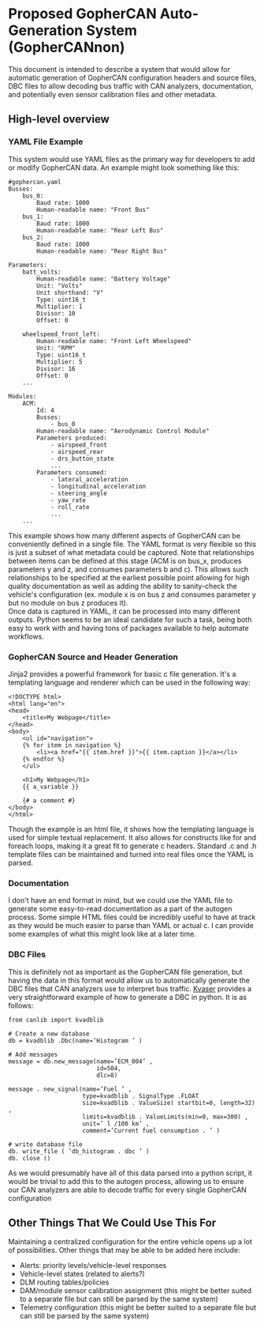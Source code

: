 # Proposed GopherCAN Auto-Generation System (GopherCANnon)
This document is intended to describe a system that would allow for automatic generation of GopherCAN configuration headers and source files, DBC files to allow decoding bus traffic with CAN analyzers, documentation, and potentially even sensor calibration files and other metadata.  

## High-level overview
### YAML File Example
This system would use YAML files as the primary way for developers to add or modify GopherCAN data. An example might look something like this:
```
#gophercan.yaml
Busses:
    bus_0:
        Baud rate: 1000
        Human-readable name: "Front Bus"
    bus_1:
        Baud rate: 1000
        Human-readable name: "Rear Left Bus"
    bus_2:
        Baud rate: 1000
        Human-readable name: "Rear Right Bus"

Parameters:
    batt_volts:
        Human-readable name: "Battery Voltage"
        Unit: "Volts"
        Unit shorthand: "V"
        Type: uint16_t
        Multiplier: 1
        Divisor: 10
        Offset: 0

    wheelspeed_front_left:
        Human-readable name: "Front Left Wheelspeed"
        Unit: "RPM"
        Type: uint16_t
        Multiplier: 5
        Divisor: 16
        Offset: 0
    ...

Modules:
    ACM:
        Id: 4
        Busses: 
            - bus_0
        Human-readable name: "Aerodynamic Control Module"
        Parameters produced:
            - airspeed_front
            - airspeed_rear
            - drs_button_state
            ...
        Parameters consumed:
            - lateral_acceleration
            - longitudinal_acceleration
            - steering_angle
            - yaw_rate
            - roll_rate
            ...
    ...
```
This example shows how many different aspects of GopherCAN can be conveniently defined in a single file. The YAML format is very flexible so this is just a subset of what metadata could be captured. Note that relationships between items can be defined at this stage (ACM is on bus_x, produces parameters y and z, and consumes parameters b and c). This allows such relationships to be specified at the earliest possible point allowing for high quality documentation as well as adding the ability to sanity-check the vehicle's configuration (ex. module x is on bus z and consumes parameter y but no module on bus z produces it).  
Once data is captured in YAML, it can be processed into many different outputs. Python seems to be an ideal candidate for such a task, being both easy to work with and having tons of packages available to help automate workflows.
### GopherCAN Source and Header Generation
Jinja2 provides a powerful framework for basic c file generation. It's a templating language and renderer which can be used in the following way:
```
<!DOCTYPE html>
<html lang="en">
<head>
    <title>My Webpage</title>
</head>
<body>
    <ul id="navigation">
    {% for item in navigation %}
        <li><a href="{{ item.href }}">{{ item.caption }}</a></li>
    {% endfor %}
    </ul>

    <h1>My Webpage</h1>
    {{ a_variable }}

    {# a comment #}
</body>
</html>
```
Though the example is an html file, it shows how the templating language is used for simple textual replacement. It also allows for constructs like for and foreach loops, making it a great fit to generate c headers. Standard .c and .h template files can be maintained and turned into real files once the YAML is parsed.
### Documentation
I don't have an end format in mind, but we could use the YAML file to generate some easy-to-read documentation as a part of the autogen process. Some simple HTML files could be incredibly useful to have at track as they would be much easier to parse than YAML or actual c. I can provide some examples of what this might look like at a later time.
### DBC Files
This is definitely not as important as the GopherCAN file generation, but having the data in this format would allow us to automatically generate the DBC files that CAN analyzers use to interpret bus traffic. [Kvaser](https://www.kvaser.com/developer-blog/handling-can-databases-python/) provides a very straightforward example of how to generate a DBC in python. It is as follows: 
```
from canlib import kvadblib

# Create a new database
db = kvadblib .Dbc(name=’Histogram ’ )

# Add messages
message = db.new_message(name=’ECM_004’ ,
                         id=504,
                         dlc=8)

message . new_signal(name=’Fuel ’ ,
                     type=kvadblib . SignalType .FLOAT
                     size=kvadblib . ValueSize( startbit=0, length=32) ,
                     limits=kvadblib . ValueLimits(min=0, max=300) ,
                     unit=’ l /100 km’ ,
                     comment=’Current fuel consumption . ’ )

# write database file
db. write_file ( ’db_histogram . dbc ’ )
db. close ()
```
As we would presumably have all of this data parsed into a python script, it would be trivial to add this to the autogen process, allowing us to ensure our CAN analyzers are able to decode traffic for every single GopherCAN configuration

## Other Things That We Could Use This For
Maintaining a centralized configuration for the entire vehicle opens up a lot of possibilities. Other things that may be able to be added here include:
- Alerts: priority levels/vehicle-level responses
- Vehicle-level states (related to alerts?)
- DLM routing tables/policies
- DAM/module sensor calibration assignment (this might be better suited to a separate file but can still be parsed by the same system)
- Telemetry configuration (this might be better suited to a separate file but can still be parsed by the same system)